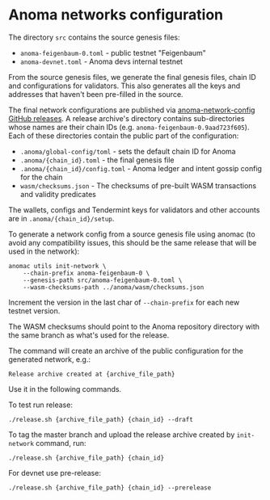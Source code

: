 # Anoma networks configuration

The directory `src` contains the source genesis files:

- `anoma-feigenbaum-0.toml` - public testnet "Feigenbaum"
- `anoma-devnet.toml` - Anoma devs internal testnet

From the source genesis files, we generate the final genesis files, chain ID and configurations for validators. This also generates all the keys and addresses that haven't been pre-filled in the source.

The final network configurations are published via [anoma-network-config GitHub releases](https://github.com/heliaxdev/anoma-network-config/releases). A release archive's directory contains sub-directories whose names are their chain IDs (e.g. `anoma-feigenbaum-0.9aad723f605`). Each of these directories contain the public part of the configuration:

- `.anoma/global-config/toml` - sets the default chain ID for Anoma
- `.anoma/{chain_id}.toml` - the final genesis file
- `.anoma/{chain_id}/config.toml` - Anoma ledger and intent gossip config for the chain
- `wasm/checksums.json` - The checksums of pre-built WASM transactions and validity predicates

The wallets, configs and Tendermint keys for validators and other accounts are in `.anoma/{chain_id}/setup`.

To generate a network config from a source genesis file using anomac (to avoid any compatibility issues, this should be the same release that will be used in the network):

```shell
anomac utils init-network \
    --chain-prefix anoma-feigenbaum-0 \
    --genesis-path src/anoma-feigenbaum-0.toml \
    --wasm-checksums-path ../anoma/wasm/checksums.json
```

Increment the version in the last char of `--chain-prefix` for each new testnet version.

The WASM checksums should point to the Anoma repository directory with the same branch as what's used for the release.

The command will create an archive of the public configuration for the generated network, e.g.:

```shell
Release archive created at {archive_file_path}
```

Use it in the following commands.

To test run release:

```shell
./release.sh {archive_file_path} {chain_id} --draft
```

To tag the master branch and upload the release archive created by `init-network` command, run:

```shell
./release.sh {archive_file_path} {chain_id}
```

For devnet use pre-release:

```shell
./release.sh {archive_file_path} {chain_id} --prerelease
```
